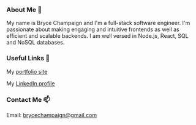 ### About Me 👋
My name is Bryce Champaign and I'm a full-stack software engineer. I'm passionate about making engaging and intuitive frontends as well as efficient and scalable backends. I am well versed in Node.js, React, SQL and NoSQL databases.

### Useful Links 🔗
My [portfolio site](brycechampaign.herokuapp.com)

My [LinkedIn profile](www.linkedin.com/in/bryce-champaign)

### Contact Me 📫
Email: brycechampaign@gmail.com

<!--
**brycechampaign/brycechampaign** is a ✨ _special_ ✨ repository because its `README.md` (this file) appears on your GitHub profile.

Here are some ideas to get you started:

- 🔭 I’m currently working on ...
- 🌱 I’m currently learning ...
- 👯 I’m looking to collaborate on ...
- 🤔 I’m looking for help with ...
- 💬 Ask me about ...
- 📫 How to reach me: ...
- 😄 Pronouns: ...
- ⚡ Fun fact: ...
-->
